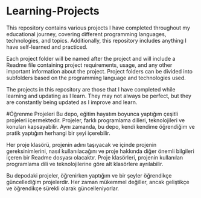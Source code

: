 # Learning-Projects
This repository contains various projects I have completed throughout my educational journey, covering different programming languages, technologies, and topics. Additionally, this repository includes anything I have self-learned and practiced.

Each project folder will be named after the project and will include a Readme file containing project requirements, usage, and any other important information about the project. Project folders can be divided into subfolders based on the programming language and technologies used.

The projects in this repository are those that I have completed while learning and updating as I learn. They may not always be perfect, but they are constantly being updated as I improve and learn.

#Öğrenme Projeleri
Bu depo, eğitim hayatım boyunca yaptığım çeşitli projeleri içermektedir. Projeler, farklı programlama dilleri, teknolojileri ve konuları kapsayabilir. Aynı zamanda, bu depo, kendi kendime öğrendiğim ve pratik yaptığım herhangi bir şeyi içerebilir.

Her proje klasörü, projenin adını taşıyacak ve içinde projenin gereksinimlerini, nasıl kullanılacağını ve proje hakkında diğer önemli bilgileri içeren bir Readme dosyası olacaktır. Proje klasörleri, projenin kullanılan programlama dili ve teknolojilerine göre alt klasörlere ayrılabilir.

Bu depodaki projeler, öğrenirken yaptığım ve bir şeyler öğrendikçe güncellediğim projelerdir. Her zaman mükemmel değiller, ancak geliştikçe ve öğrendikçe sürekli olarak güncelleniyorlar.
